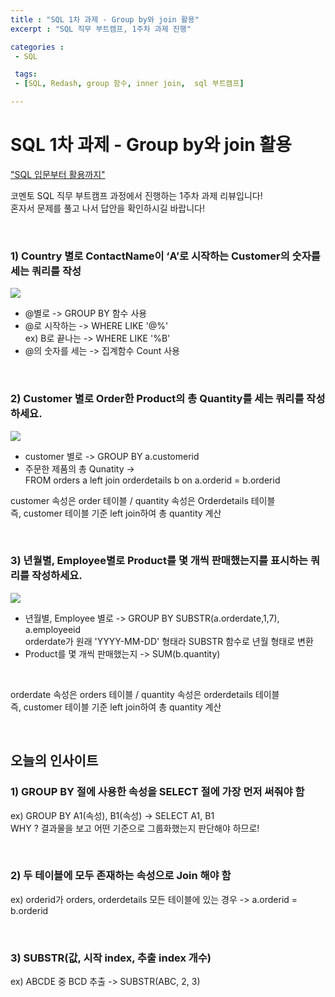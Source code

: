 ```yaml
---
title : "SQL 1차 과제 - Group by와 join 활용"
excerpt : "SQL 직무 부트캠프, 1주차 과제 진행"

categories :
 - SQL

 tags:
 - [SQL, Redash, group 함수, inner join,  sql 부트캠프]

---
```


SQL 1차 과제 - Group by와 join 활용
======================


["SQL 입문부터 활용까지"](https://comento.kr/edu/learn/ITSW/%EB%8D%B0%EC%9D%B4%ED%84%B0-G546 )


코멘토 SQL 직무 부트캠프 과정에서 진행하는 1주차 과제 리뷰입니다!  
혼자서 문제를 풀고 나서 답안을 확인하시길 바랍니다!

<br/>  

### 1) Country 별로 ContactName이 ‘A’로 시작하는 Customer의 숫자를 세는 쿼리를 작성  

<img src="https://img1.daumcdn.net/thumb/R1280x0/?fname=http://t1.daumcdn.net/brunch/service/user/e0Ty/image/28gYZdQwnkNwiWPIc-QEoIqLk1U.jpg">   


*  @별로 -> GROUP BY 함수 사용
* @로 시작하는 -> WHERE LIKE '@%'  
ex) B로 끝나는 -> WHERE LIKE '%B'
* @의 숫자를 세는 -> 집계함수 Count 사용  

<br/>

### 2) Customer 별로 Order한 Product의 총 Quantity를 세는 쿼리를 작성하세요.

<img src="https://img1.daumcdn.net/thumb/R1280x0/?fname=http://t1.daumcdn.net/brunch/service/user/e0Ty/image/EGPWVjuO8KCXujMd2Z4Ejw_b47A.jpg">

* customer 별로 -> GROUP BY a.customerid
* 주문한 제품의 총 Qunatity ->  
 FROM orders a left join orderdetails b on a.orderid = b.orderid  

customer 속성은 order 테이블 / quantity 속성은 Orderdetails 테이블  
즉, customer 테이블 기준 left join하여 총 quantity 계산  
  
<br/>

### 3) 년월별, Employee별로 Product를 몇 개씩 판매했는지를 표시하는 쿼리를 작성하세요.

<img src="https://img1.daumcdn.net/thumb/R1280x0/?fname=http://t1.daumcdn.net/brunch/service/user/e0Ty/image/OX9M3twM3TlwE7XeCQrrFsCXGks.jpg">

* 년월별, Employee 별로 -> GROUP BY SUBSTR(a.orderdate,1,7), a.employeeid  
orderdate가 원래 'YYYY-MM-DD' 형태라 SUBSTR 함수로 년월 형태로 변환  
* Product를 몇 개씩 판매했는지 -> SUM(b.quantity)  

<br/>

orderdate 속성은 orders 테이블 / quantity 속성은 orderdetails 테이블  
즉, customer 테이블 기준 left join하여 총 quantity 계산

<br/>

## 오늘의 인사이트
### 1)  GROUP BY 절에 사용한 속성을 SELECT 절에 가장 먼저 써줘야 함  
ex) GROUP BY A1(속성), B1(속성) -> SELECT A1, B1  
WHY ?  결과물을 보고 어떤 기준으로 그룹화했는지 판단해야 하므로!  

<br/>

### 2) 두 테이블에 모두 존재하는 속성으로 Join 해야 함
ex) orderid가 orders, orderdetails 모든 테이블에 있는 경우 -> a.orderid = b.orderid

<br/>

### 3) SUBSTR(값, 시작 index, 추출 index 개수)
ex) ABCDE 중 BCD 추출 -> SUBSTR(ABC, 2, 3)